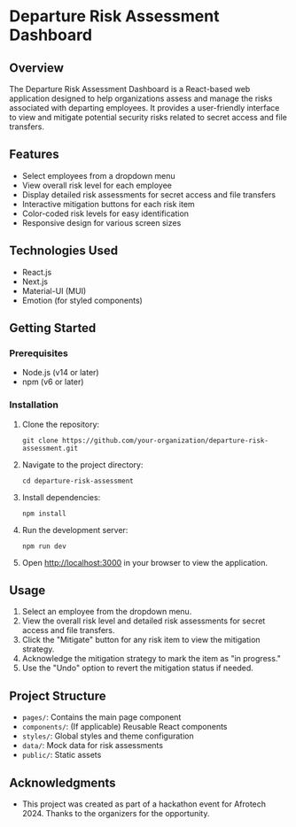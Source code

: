 
# Departure Risk Assessment Dashboard

## Overview

The Departure Risk Assessment Dashboard is a React-based web application designed to help organizations assess and manage the risks associated with departing employees. It provides a user-friendly interface to view and mitigate potential security risks related to secret access and file transfers.

## Features

- Select employees from a dropdown menu
- View overall risk level for each employee
- Display detailed risk assessments for secret access and file transfers
- Interactive mitigation buttons for each risk item
- Color-coded risk levels for easy identification
- Responsive design for various screen sizes

## Technologies Used

- React.js
- Next.js
- Material-UI (MUI)
- Emotion (for styled components)

## Getting Started

### Prerequisites

- Node.js (v14 or later)
- npm (v6 or later)

### Installation

1. Clone the repository:
   ```
   git clone https://github.com/your-organization/departure-risk-assessment.git
   ```

2. Navigate to the project directory:
   ```
   cd departure-risk-assessment
   ```

3. Install dependencies:
   ```
   npm install
   ```

4. Run the development server:
   ```
   npm run dev
   ```

5. Open [http://localhost:3000](http://localhost:3000) in your browser to view the application.

## Usage

1. Select an employee from the dropdown menu.
2. View the overall risk level and detailed risk assessments for secret access and file transfers.
3. Click the "Mitigate" button for any risk item to view the mitigation strategy.
4. Acknowledge the mitigation strategy to mark the item as "in progress."
5. Use the "Undo" option to revert the mitigation status if needed.

## Project Structure

- `pages/`: Contains the main page component
- `components/`: (If applicable) Reusable React components
- `styles/`: Global styles and theme configuration
- `data/`: Mock data for risk assessments
- `public/`: Static assets


## Acknowledgments

- This project was created as part of a hackathon event for Afrotech 2024. Thanks to the organizers for the opportunity.